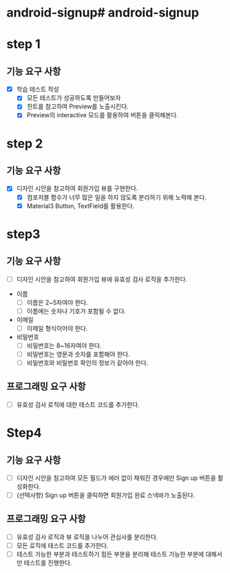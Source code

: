 # android-signup# android-signup


# step 1

## 기능 요구 사항

- [x] 학습 테스트 작성
  - [x] 모든 테스트가 성공하도록 만들어보자 
  - [x] 힌트를 참고하여 Preview를 노출시킨다.
  - [x] Preview의 interactive 모드를 활용하여 버튼을 클릭해본다.

# step 2

## 기능 요구 사항

- [x] 디자인 시안을 참고하여 회원가입 뷰를 구현한다.
  - [x] 컴포저블 함수가 너무 많은 일을 하지 않도록 분리하기 위해 노력해 본다.
  - [x] Material3 Button, TextField를 활용한다.

# step3

## 기능 요구 사항
- [ ] 디자인 시안을 참고하여 회원가입 뷰에 유효성 검사 로직을 추가한다.
- 이름
  - [ ] 이름은 2~5자여야 한다.
  - [ ] 이름에는 숫자나 기호가 포함될 수 없다.
- 이메일
  - [ ] 이메일 형식이어야 한다.
- 비밀번호
  - [ ] 비밀번호는 8~16자여야 한다.
  - [ ] 비밀번호는 영문과 숫자를 포함해야 한다.
  - [ ] 비밀번호와 비밀번호 확인의 정보가 같아야 한다.

## 프로그래밍 요구 사항
- [ ] 유효성 검사 로직에 대한 테스트 코드를 추가한다.


# Step4

## 기능 요구 사항
- [ ] 디자인 시안을 참고하여 모든 필드가 에러 없이 채워진 경우에만 Sign up 버튼을 활성화한다.
- [ ] (선택사항) Sign up 버튼을 클릭하면 회원가입 완료 스낵바가 노출된다.

## 프로그래밍 요구 사항
- [ ] 유효성 검사 로직과 뷰 로직을 나누어 관심사를 분리한다.
- [ ] 모든 로직에 테스트 코드를 추가한다.
- [ ] 테스트 가능한 부분과 테스트하기 힘든 부분을 분리해 테스트 가능한 부분에 대해서만 테스트를 진행한다.
